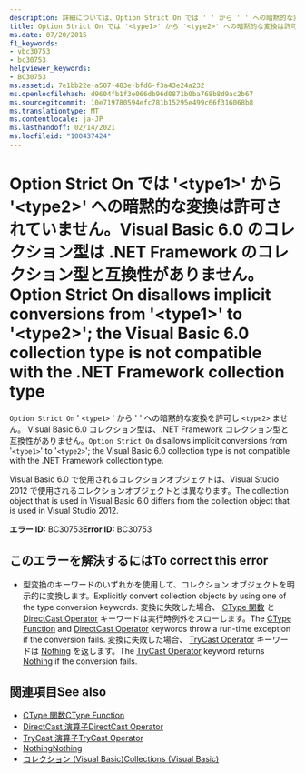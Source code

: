 ```yaml
---
description: 詳細については、Option Strict On では ' ' から ' ' への暗黙的な変換が許可されて <type1> <type2> いません。 Visual Basic 6.0 コレクション型は .NET Framework コレクション型と互換性がありません
title: Option Strict On では '<type1>' から '<type2>' への暗黙的な変換は許可されていません。Visual Basic 6.0 のコレクション型は .NET Framework のコレクション型と互換性がありません。
ms.date: 07/20/2015
f1_keywords:
- vbc30753
- bc30753
helpviewer_keywords:
- BC30753
ms.assetid: 7e1bb22e-a507-483e-bfd6-f3a43e24a232
ms.openlocfilehash: d9604fb1f3e066db96d0871b0ba768b8d9ac2b67
ms.sourcegitcommit: 10e719780594efc781b15295e499c66f316068b8
ms.translationtype: MT
ms.contentlocale: ja-JP
ms.lasthandoff: 02/14/2021
ms.locfileid: "100437424"
---
```

# <a name="option-strict-on-disallows-implicit-conversions-from-type1-to-type2-the-visual-basic-60-collection-type-is-not-compatible-with-the-net-framework-collection-type"></a><span data-ttu-id="63908-103">Option Strict On では '\<type1>' から '\<type2>' への暗黙的な変換は許可されていません。Visual Basic 6.0 のコレクション型は .NET Framework のコレクション型と互換性がありません。</span><span class="sxs-lookup"><span data-stu-id="63908-103">Option Strict On disallows implicit conversions from '\<type1>' to '\<type2>'; the Visual Basic 6.0 collection type is not compatible with the .NET Framework collection type</span></span>

<span data-ttu-id="63908-104">`Option Strict On` ' `<type1>` ' から ' ' への暗黙的な変換を許可し `<type2>` ません。 Visual Basic 6.0 コレクション型は、.NET Framework コレクション型と互換性がありません。</span><span class="sxs-lookup"><span data-stu-id="63908-104">`Option Strict On` disallows implicit conversions from '`<type1>`' to '`<type2>`'; the Visual Basic 6.0 collection type is not compatible with the .NET Framework collection type.</span></span>

 <span data-ttu-id="63908-105">Visual Basic 6.0 で使用されるコレクションオブジェクトは、Visual Studio 2012 で使用されるコレクションオブジェクトとは異なります。</span><span class="sxs-lookup"><span data-stu-id="63908-105">The collection object that is used in Visual Basic 6.0 differs from the collection object that is used in Visual Studio 2012.</span></span>

 <span data-ttu-id="63908-106">**エラー ID:** BC30753</span><span class="sxs-lookup"><span data-stu-id="63908-106">**Error ID:** BC30753</span></span>

## <a name="to-correct-this-error"></a><span data-ttu-id="63908-107">このエラーを解決するには</span><span class="sxs-lookup"><span data-stu-id="63908-107">To correct this error</span></span>

- <span data-ttu-id="63908-108">型変換のキーワードのいずれかを使用して、コレクション オブジェクトを明示的に変換します。</span><span class="sxs-lookup"><span data-stu-id="63908-108">Explicitly convert collection objects by using one of the type conversion keywords.</span></span> <span data-ttu-id="63908-109">変換に失敗した場合、 [CType 関数](../language-reference/functions/ctype-function.md) と [DirectCast Operator](../language-reference/operators/directcast-operator.md) キーワードは実行時例外をスローします。</span><span class="sxs-lookup"><span data-stu-id="63908-109">The [CType Function](../language-reference/functions/ctype-function.md) and [DirectCast Operator](../language-reference/operators/directcast-operator.md) keywords throw a run-time exception if the conversion fails.</span></span> <span data-ttu-id="63908-110">変換に失敗した場合、 [TryCast Operator](../language-reference/operators/trycast-operator.md) キーワードは [Nothing](../language-reference/nothing.md) を返します。</span><span class="sxs-lookup"><span data-stu-id="63908-110">The [TryCast Operator](../language-reference/operators/trycast-operator.md) keyword returns [Nothing](../language-reference/nothing.md) if the conversion fails.</span></span>

## <a name="see-also"></a><span data-ttu-id="63908-111">関連項目</span><span class="sxs-lookup"><span data-stu-id="63908-111">See also</span></span>

- [<span data-ttu-id="63908-112">CType 関数</span><span class="sxs-lookup"><span data-stu-id="63908-112">CType Function</span></span>](../language-reference/functions/ctype-function.md)
- [<span data-ttu-id="63908-113">DirectCast 演算子</span><span class="sxs-lookup"><span data-stu-id="63908-113">DirectCast Operator</span></span>](../language-reference/operators/directcast-operator.md)
- [<span data-ttu-id="63908-114">TryCast 演算子</span><span class="sxs-lookup"><span data-stu-id="63908-114">TryCast Operator</span></span>](../language-reference/operators/trycast-operator.md)
- [<span data-ttu-id="63908-115">Nothing</span><span class="sxs-lookup"><span data-stu-id="63908-115">Nothing</span></span>](../language-reference/nothing.md)
- [<span data-ttu-id="63908-116">コレクション (Visual Basic)</span><span class="sxs-lookup"><span data-stu-id="63908-116">Collections (Visual Basic)</span></span>](../programming-guide/concepts/collections.md)
